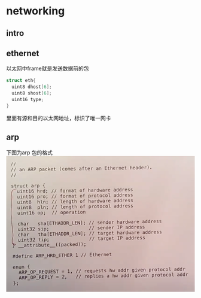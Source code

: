 # networking
## intro
## ethernet
以太网中frame就是发送数据前的包
```c
struct eth{
  uint8 dhost[6];
  uint8 shost[6];
  uint16 type;
}
```
里面有源和目的以太网地址，标识了唯一网卡
## arp
下图为arp 包的格式
![arp](./img/arp.png)

